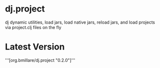 dj.project
==========

dj dynamic utilities, load jars, load native jars, reload jars, and load projects via project.clj files on the fly

# Latest Version

'''[org.bmillare/dj.project "0.2.0"]'''
